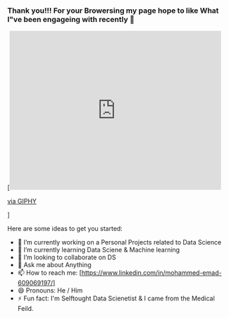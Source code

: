 ### Thank you!!! For your Browersing my page hope to like What I"ve been engageing with recently  👋

[<iframe src="https://giphy.com/embed/4FQMuOKR6zQRO" width="480" height="360" frameBorder="0" class="giphy-embed" allowFullScreen></iframe><p><a href="https://giphy.com/gifs/web-shittyreactiongifs-4FQMuOKR6zQRO">via GIPHY</a></p>]

Here are some ideas to get you started:

- 🔭 I’m currently working on a Personal Projects related to Data Science
- 🌱 I’m currently learning Data Sciene & Machine learning 
- 👯 I’m looking to collaborate on DS
- 💬 Ask me about Anything 
- 📫 How to reach me: [https://www.linkedin.com/in/mohammed-emad-609069197/]
- 😄 Pronouns: He / Him
- ⚡ Fun fact: I'm Selftought Data Scienetist & I came from the Medical Feild.
